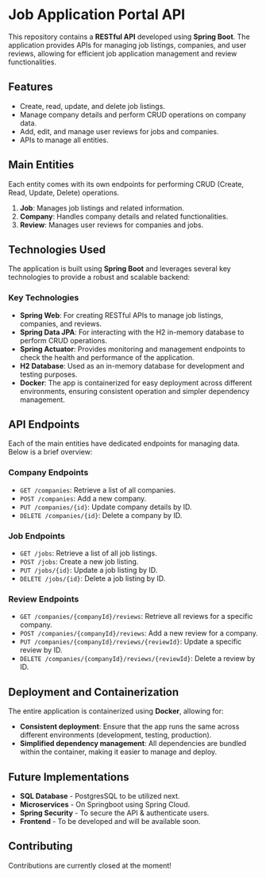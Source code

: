 # Job Application Portal API

This repository contains a **RESTful API** developed using **Spring Boot**. The application provides APIs for managing job listings, companies, and user reviews, allowing for efficient job application management and review functionalities.

## Features

- Create, read, update, and delete job listings.
- Manage company details and perform CRUD operations on company data.
- Add, edit, and manage user reviews for jobs and companies.
- APIs to manage all entities.

## Main Entities

Each entity comes with its own endpoints for performing CRUD (Create, Read, Update, Delete) operations.
1. **Job**: Manages job listings and related information.
2. **Company**: Handles company details and related functionalities.
3. **Review**: Manages user reviews for companies and jobs.

## Technologies Used

The application is built using **Spring Boot** and leverages several key technologies to provide a robust and scalable backend:

### Key Technologies

- **Spring Web**: For creating RESTful APIs to manage job listings, companies, and reviews.
- **Spring Data JPA**: For interacting with the H2 in-memory database to perform CRUD operations.
- **Spring Actuator**: Provides monitoring and management endpoints to check the health and performance of the application.
- **H2 Database**: Used as an in-memory database for development and testing purposes.
- **Docker**: The app is containerized for easy deployment across different environments, ensuring consistent operation and simpler dependency management.

## API Endpoints

Each of the main entities have dedicated endpoints for managing data. Below is a brief overview:

### Company Endpoints
- `GET /companies`: Retrieve a list of all companies.
- `POST /companies`: Add a new company.
- `PUT /companies/{id}`: Update company details by ID.
- `DELETE /companies/{id}`: Delete a company by ID.

### Job Endpoints
- `GET /jobs`: Retrieve a list of all job listings.
- `POST /jobs`: Create a new job listing.
- `PUT /jobs/{id}`: Update a job listing by ID.
- `DELETE /jobs/{id}`: Delete a job listing by ID.

### Review Endpoints
- `GET /companies/{companyId}/reviews`: Retrieve all reviews for a specific company.
- `POST /companies/{companyId}/reviews`: Add a new review for a company.
- `PUT /companies/{companyId}/reviews/{reviewId}`: Update a specific review by ID.
- `DELETE /companies/{companyId}/reviews/{reviewId}`: Delete a review by ID.

## Deployment and Containerization
The entire application is containerized using **Docker**, allowing for:

- **Consistent deployment**: Ensure that the app runs the same across different environments (development, testing, production).
- **Simplified dependency management**: All dependencies are bundled within the container, making it easier to manage and deploy.

## Future Implementations
- **SQL Database** - PostgresSQL to be utilized next.
- **Microservices** - On Springboot using Spring Cloud.
- **Spring Security** - To secure the API & authenticate users.
- **Frontend** - To be developed and will be available soon.

## Contributing
Contributions are currently closed at the moment! 